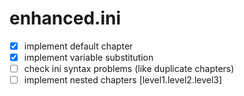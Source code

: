 # enhanced.ini 

* [x] implement default chapter
* [x] implement variable substitution
* [ ] check ini syntax problems (like duplicate chapters)
* [ ] implement nested chapters [level1.level2.level3]